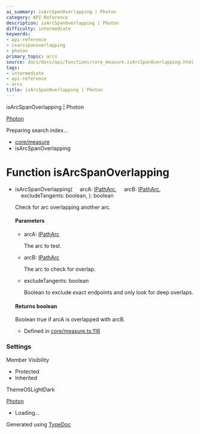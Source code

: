 ```yaml
---
ai_summary: isArcSpanOverlapping | Photon
category: API Reference
description: isArcSpanOverlapping | Photon
difficulty: intermediate
keywords:
- api-reference
- isarcspanoverlapping
- photon
primary_topic: arcs
source: docs/docs/api/functions/core_measure.isArcSpanOverlapping.html
tags:
- intermediate
- api-reference
- arcs
title: isArcSpanOverlapping | Photon
---
```

isArcSpanOverlapping | Photon

[Photon](../index.md)




Preparing search index...

* [core/measure](../modules/core_measure.md)
* isArcSpanOverlapping

# Function isArcSpanOverlapping

* isArcSpanOverlapping(
      arcA: [IPathArc](../interfaces/core_schema.IPathArc.md),
      arcB: [IPathArc](../interfaces/core_schema.IPathArc.md),
      excludeTangents: boolean,
  ): boolean

  Check for arc overlapping another arc.

  #### Parameters

  + arcA: [IPathArc](../interfaces/core_schema.IPathArc.md)

    The arc to test.
  + arcB: [IPathArc](../interfaces/core_schema.IPathArc.md)

    The arc to check for overlap.
  + excludeTangents: boolean

    Boolean to exclude exact endpoints and only look for deep overlaps.

  #### Returns boolean

  Boolean true if arcA is overlapped with arcB.

  + Defined in [core/measure.ts:116](https://github.com/mwhite454/photon/blob/main/packages/photon/src/core/measure.ts#L116)

### Settings

Member Visibility

* Protected
* Inherited

ThemeOSLightDark

[Photon](../index.md)

* Loading...

Generated using [TypeDoc](https://typedoc.org/)
